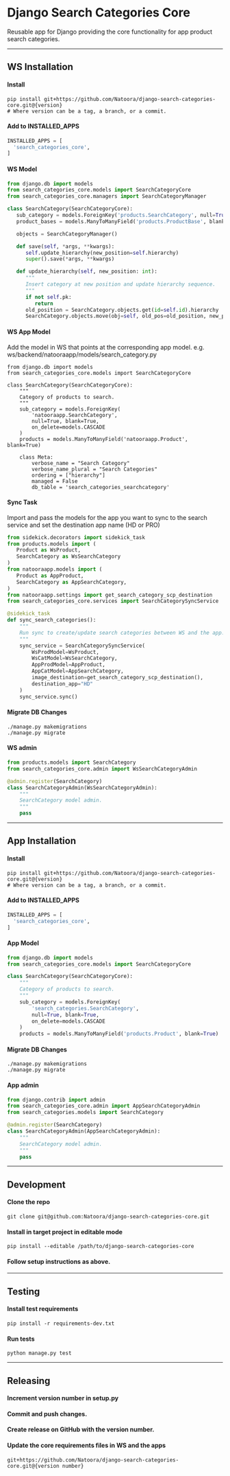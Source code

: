 Django Search Categories Core
=============================

Reusable app for Django providing the core functionality for app product search categories.

---

WS Installation
---------------

#### Install
 ```shell
 pip install git+https://github.com/Natoora/django-search-categories-core.git@{version}
 # Where version can be a tag, a branch, or a commit.
 ```

#### Add to INSTALLED_APPS
 ```python
INSTALLED_APPS = [
   'search_categories_core',
]
 ```

#### WS Model
```python
from django.db import models
from search_categories_core.models import SearchCategoryCore
from search_categories_core.managers import SearchCategoryManager

class SearchCategory(SearchCategoryCore):
   sub_category = models.ForeignKey('products.SearchCategory', null=True, blank=True, on_delete=models.CASCADE)
   product_bases = models.ManyToManyField('products.ProductBase', blank=True)

   objects = SearchCategoryManager()

   def save(self, *args, **kwargs):
      self.update_hierarchy(new_position=self.hierarchy)
      super().save(*args, **kwargs)

   def update_hierarchy(self, new_position: int):
      """
      Insert category at new position and update hierarchy sequence.
      """
      if not self.pk:
         return
      old_position = SearchCategory.objects.get(id=self.id).hierarchy
      SearchCategory.objects.move(obj=self, old_pos=old_position, new_pos=new_position, save=False)
```

#### WS App Model

Add the model in WS that points at the corresponding app model. e.g. ws/backend/natooraapp/models/search_category.py

```python3
from django.db import models
from search_categories_core.models import SearchCategoryCore

class SearchCategory(SearchCategoryCore):
    """
    Category of products to search.
    """
    sub_category = models.ForeignKey(
        'natooraapp.SearchCategory',
        null=True, blank=True,
        on_delete=models.CASCADE
    )
    products = models.ManyToManyField('natooraapp.Product', blank=True)

    class Meta:
        verbose_name = "Search Category"
        verbose_name_plural = "Search Categories"
        ordering = ["hierarchy"]
        managed = False
        db_table = 'search_categories_searchcategory'
```

#### Sync Task

Import and pass the models for the app you want to sync to the search service and set the destination app name (HD or
PRO)

```python
from sidekick.decorators import sidekick_task
from products.models import (
   Product as WsProduct,
   SearchCategory as WsSearchCategory
)
from natooraapp.models import (
   Product as AppProduct,
   SearchCategory as AppSearchCategory,
)
from natooraapp.settings import get_search_category_scp_destination
from search_categories_core.services import SearchCategorySyncService

@sidekick_task
def sync_search_categories():
    """
    Run sync to create/update search categories between WS and the app.
    """
    sync_service = SearchCategorySyncService(
        WsProdModel=WsProduct,
        WsCatModel=WsSearchCategory,
        AppProdModel=AppProduct,
        AppCatModel=AppSearchCategory,
        image_destination=get_search_category_scp_destination(),
        destination_app="HD"
    )
    sync_service.sync()
```

#### Migrate DB Changes

 ```shell
./manage.py makemigrations
./manage.py migrate
 ```

#### WS admin

```python
from products.models import SearchCategory
from search_categories_core.admin import WsSearchCategoryAdmin

@admin.register(SearchCategory)
class SearchCategoryAdmin(WsSearchCategoryAdmin):
    """
    SearchCategory model admin.
    """
    pass
```

---

App Installation
----------------

#### Install

 ```shell
 pip install git+https://github.com/Natoora/django-search-categories-core.git@{version}
 # Where version can be a tag, a branch, or a commit.
 ```

#### Add to INSTALLED_APPS

 ```python
INSTALLED_APPS = [
   'search_categories_core',
]
 ```

#### App Model

```python
from django.db import models
from search_categories_core.models import SearchCategoryCore

class SearchCategory(SearchCategoryCore):
    """
    Category of products to search.
    """
    sub_category = models.ForeignKey(
        'search_categories.SearchCategory',
        null=True, blank=True,
        on_delete=models.CASCADE
    )
    products = models.ManyToManyField('products.Product', blank=True)
```

#### Migrate DB Changes

 ```shell
./manage.py makemigrations
./manage.py migrate
 ```

#### App admin

```python
from django.contrib import admin
from search_categories_core.admin import AppSearchCategoryAdmin
from search_categories.models import SearchCategory

@admin.register(SearchCategory)
class SearchCategoryAdmin(AppSearchCategoryAdmin):
    """
    SearchCategory model admin.
    """
    pass
```

---

Development
-----------

#### Clone the repo

```shell
git clone git@github.com:Natoora/django-search-categories-core.git
```

#### Install in target project in editable mode

 ```shell
pip install --editable /path/to/django-search-categories-core
 ```

#### Follow setup instructions as above.

---

Testing
-------

#### Install test requirements

 ```shell
 pip install -r requirements-dev.txt
 ```

#### Run tests

 ```
python manage.py test
 ```

---

Releasing
---------

#### Increment version number in setup.py

#### Commit and push changes.

#### Create release on GitHub with the version number.

#### Update the core requirements files in WS and the apps

 ```shell
 git+https://github.com/Natoora/django-search-categories-core.git@{version number}
 ```
